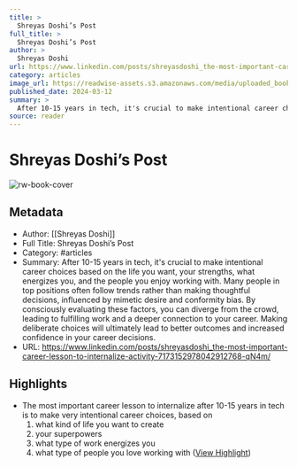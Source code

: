 ```yaml
---
title: >
  Shreyas Doshi’s Post
full_title: >
  Shreyas Doshi’s Post
author: >
  Shreyas Doshi
url: https://www.linkedin.com/posts/shreyasdoshi_the-most-important-career-lesson-to-internalize-activity-7173152978042912768-qN4m/
category: articles
image_url: https://readwise-assets.s3.amazonaws.com/media/uploaded_book_covers/profile_276497/c45fy346jw096z9pbphyyhdz7
published_date: 2024-03-12
summary: >
  After 10-15 years in tech, it's crucial to make intentional career choices based on the life you want, your strengths, what energizes you, and the people you enjoy working with. Many people in top positions often follow trends rather than making thoughtful decisions, influenced by mimetic desire and conformity bias. By consciously evaluating these factors, you can diverge from the crowd, leading to fulfilling work and a deeper connection to your career. Making deliberate choices will ultimately lead to better outcomes and increased confidence in your career decisions.
source: reader
---
```

# Shreyas Doshi’s Post

![rw-book-cover](https://readwise-assets.s3.amazonaws.com/media/uploaded_book_covers/profile_276497/c45fy346jw096z9pbphyyhdz7)

## Metadata
- Author: [[Shreyas Doshi]]
- Full Title: Shreyas Doshi’s Post
- Category: #articles
- Summary: After 10-15 years in tech, it's crucial to make intentional career choices based on the life you want, your strengths, what energizes you, and the people you enjoy working with. Many people in top positions often follow trends rather than making thoughtful decisions, influenced by mimetic desire and conformity bias. By consciously evaluating these factors, you can diverge from the crowd, leading to fulfilling work and a deeper connection to your career. Making deliberate choices will ultimately lead to better outcomes and increased confidence in your career decisions.
- URL: https://www.linkedin.com/posts/shreyasdoshi_the-most-important-career-lesson-to-internalize-activity-7173152978042912768-qN4m/

## Highlights
- The most important career lesson to internalize after 10-15 years in tech is to make very intentional career choices, based on
  1) what kind of life you want to create
  2) your superpowers
  3) what type of work energizes you
  4) what type of people you love working with ([View Highlight](https://read.readwise.io/read/01hvewz6ha0j469jhqgnbn6jzm))


